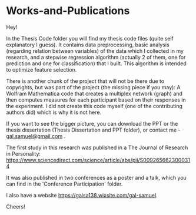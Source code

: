 # Works-and-Publications

Hey!

In the Thesis Code folder you will find my thesis code files (quite self explanatory I guess).
It contains data preprocessing, basic analysis (regarding relation between variables) of the data which I collected in my research, and a stepwise regression algorithm (actually 2 of them, one for prediction and one for classification) that I built. This algorithm is intended to optimize feature selection.

There is another chunk of the project that will not be there due to copyrights, but was part of the project (the missing piece if you may): A Wolfram Mathematica code that creates a multiplex network (graph) and then computes measures for each participant based on their responses in the experiment. I did not create this code myself (one of the contributing authors did) which is why it is not here.

If you want to see the bigger picture, you can download the PPT or the thesis dissertation (Thesis Dissertation and PPT folder), or contact me - gal.samuel@gmail.com .

The first study in this research was published in a The Journal of Research in Personality:
https://www.sciencedirect.com/science/article/abs/pii/S0092656623000314

It was also published in two conferences as a poster and a talk, which you can find in the 'Conference Participation' folder.

I also have a website https://galsa138.wixsite.com/gal-samuel.

Cheers!
